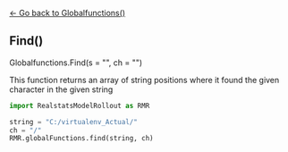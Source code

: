[<- Go back to Globalfunctions()](../globalfunctions.md)

## Find()

Globalfunctions.Find(s = "", ch = "")

This function returns an array of string positions where it found the given character in the given string

```python 
import RealstatsModelRollout as RMR

string = "C:/virtualenv_Actual/"
ch = "/"
RMR.globalFunctions.find(string, ch)
```
